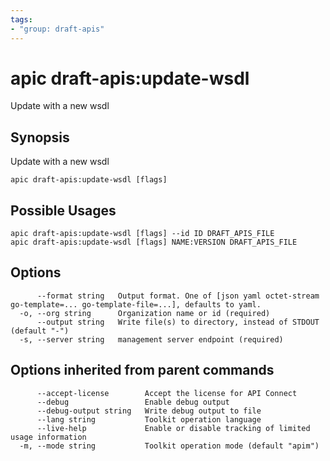 ```yaml
---
tags:
- "group: draft-apis"
---
```

# apic draft-apis:update-wsdl

Update with a new wsdl

## Synopsis

Update with a new wsdl

```
apic draft-apis:update-wsdl [flags]
```

## Possible Usages

```
apic draft-apis:update-wsdl [flags] --id ID DRAFT_APIS_FILE
apic draft-apis:update-wsdl [flags] NAME:VERSION DRAFT_APIS_FILE
```

## Options

```
      --format string   Output format. One of [json yaml octet-stream go-template=... go-template-file=...], defaults to yaml.
  -o, --org string      Organization name or id (required)
      --output string   Write file(s) to directory, instead of STDOUT (default "-")
  -s, --server string   management server endpoint (required)
```

## Options inherited from parent commands

```
      --accept-license        Accept the license for API Connect
      --debug                 Enable debug output
      --debug-output string   Write debug output to file
      --lang string           Toolkit operation language
      --live-help             Enable or disable tracking of limited usage information
  -m, --mode string           Toolkit operation mode (default "apim")
```
